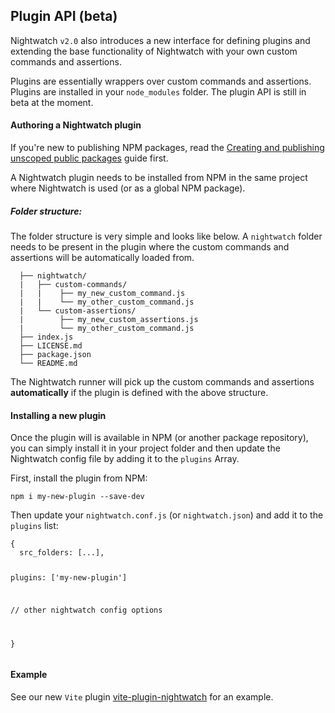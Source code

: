 ## Plugin API (beta)
Nightwatch `v2.0` also introduces a new interface for defining plugins and extending the base functionality of Nightwatch with your own custom commands and assertions. 

Plugins are essentially wrappers over custom commands and assertions. Plugins are installed in your `node_modules` folder. The plugin API is still in beta at the moment. 

#### Authoring a Nightwatch plugin
If you're new to publishing NPM packages, read the [Creating and publishing unscoped public packages](https://docs.npmjs.com/creating-and-publishing-unscoped-public-packages) guide first.

A Nightwatch plugin needs to be installed from NPM in the same project where Nightwatch is used (or as a global NPM package).

##### Folder structure:
The folder structure is very simple and looks like below. A `nightwatch` folder needs to be present in the plugin where the custom commands and assertions will be automatically loaded from.

<div class="sample-test"><pre class="hide-indicator language-bash"><code>  ├── nightwatch/ 
  |   ├── custom-commands/
  |   |    ├── my_new_custom_command.js
  |   |    └── my_other_custom_command.js
  |   └── custom-assertions/
  |        ├── my_new_custom_assertions.js
  |        └── my_other_custom_command.js
  ├── index.js
  ├── LICENSE.md
  ├── package.json
  └── README.md
</code></pre></div>

The Nightwatch runner will pick up the custom commands and assertions __automatically__ if the plugin is defined with the above structure.

#### Installing a new plugin
Once the plugin will is available in NPM (or another package repository), you can simply install it in your project folder and then update the Nightwatch config file by adding it to the `plugins` Array.

First, install the plugin from NPM:

<div class="sample-test"><pre data-language="bash"><code class="language-bash">npm i my-new-plugin --save-dev</code></pre></div>

Then update your `nightwatch.conf.js` (or `nightwatch.json`) and add it to the `plugins` list:

<div class="sample-test"><pre data-language="javascript"><code class="language-javascript">{
  src_folders: [...],
    
  plugins: ['my-new-plugin']
  
  // other nightwatch config options

}
</code></pre></div>

#### Example
See our new `Vite` plugin [vite-plugin-nightwatch](https://github.com/nightwatchjs/vite-plugin-nightwatch) for an example.
